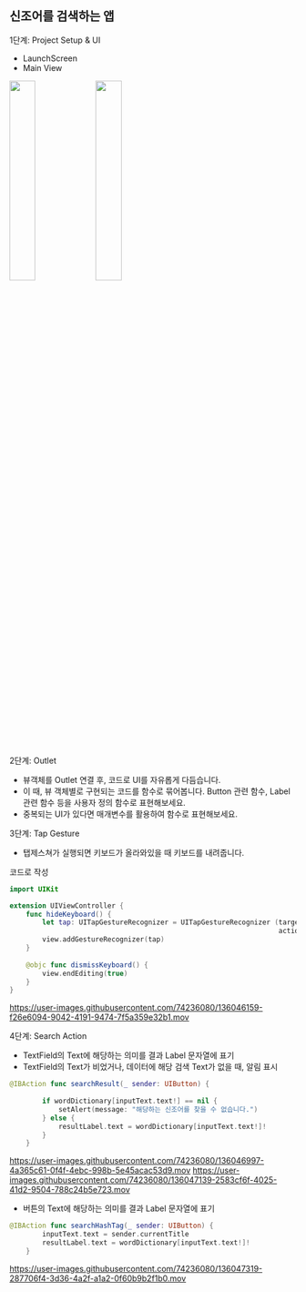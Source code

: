 
## 신조어를 검색하는 앱

1단계: Project Setup & UI

- LaunchScreen
- Main View

<img src = "https://user-images.githubusercontent.com/74236080/136045268-7e21d8a3-51dc-430b-8d62-4199e268425f.png" width="30%" height="30%"><img src = "https://user-images.githubusercontent.com/74236080/136045275-08752bde-06da-4e07-a475-ef12d3c6cee1.png" width="30%" height="30%">


2단계: Outlet
- 뷰객체를 Outlet 연결 후, 코드로 UI를 자유롭게 다듬습니다.
- 이 때, 뷰 객체별로 구현되는 코드를 함수로 묶어봅니다. Button 관련 함수, Label 관련 함수 등을 사용자 정의 함수로 표현해보세요.
- 중복되는 UI가 있다면 매개변수를 활용하여 함수로 표현해보세요.

3단계: Tap Gesture
- 탭제스쳐가 실행되면 키보드가 올라와있을 때 키보드를 내려줍니다.

코드로 작성

```swift
import UIKit

extension UIViewController {
    func hideKeyboard() {
        let tap: UITapGestureRecognizer = UITapGestureRecognizer (target: self,
                                                                  action: #selector(UIViewController.dismissKeyboard))
        view.addGestureRecognizer(tap)
    }
    
    @objc func dismissKeyboard() {
        view.endEditing(true)
    }
}
```

https://user-images.githubusercontent.com/74236080/136046159-f26e6094-9042-4191-9474-7f5a359e32b1.mov


4단계: Search Action

- TextField의 Text에 해당하는 의미를 결과 Label 문자열에 표기
- TextField의 Text가 비었거나, 데이터에 해당 검색 Text가 없을 때, 알림 표시


```swift
@IBAction func searchResult(_ sender: UIButton) {
        
        if wordDictionary[inputText.text!] == nil {
            setAlert(message: "해당하는 신조어를 찾을 수 없습니다.")
        } else {
            resultLabel.text = wordDictionary[inputText.text!]!
        }
    }
```

https://user-images.githubusercontent.com/74236080/136046997-4a365c61-0f4f-4ebc-998b-5e45acac53d9.mov
https://user-images.githubusercontent.com/74236080/136047139-2583cf6f-4025-41d2-9504-788c24b5e723.mov


- 버튼의 Text에 해당하는 의미를 결과 Label 문자열에 표기

```swift
@IBAction func searchHashTag(_ sender: UIButton) {
        inputText.text = sender.currentTitle
        resultLabel.text = wordDictionary[inputText.text!]!
    }
```

https://user-images.githubusercontent.com/74236080/136047319-287706f4-3d36-4a2f-a1a2-0f60b9b2f1b0.mov



